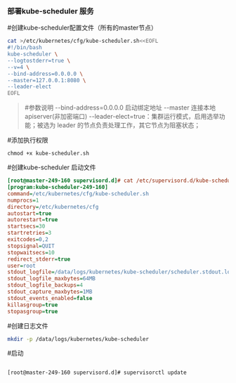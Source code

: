 ### 部署kube-scheduler 服务

#创建kube-scheduler配置文件（所有的master节点）

```sh
cat >/etc/kubernetes/cfg/kube-scheduler.sh<<EOFL
#!/bin/bash
kube-scheduler \
--logtostderr=true \
--v=4 \
--bind-address=0.0.0.0 \
--master=127.0.0.1:8080 \
--leader-elect
EOFL
```

> #参数说明
> --bind-address=0.0.0.0 启动绑定地址
> --master 连接本地apiserver(非加密端口)
> --leader-elect=true：集群运行模式，启用选举功能；被选为 leader 的节点负责处理工作，其它节点为阻塞状态；

#添加执行权限

```
chmod +x kube-scheduler.sh
```



#创建kube-scheduler 启动文件

```ini
[root@master-249-160 supervisord.d]# cat /etc/supervisord.d/kube-scheduler.ini 
[program:kube-scheduler-249-160]
command=/etc/kubernetes/cfg/kube-scheduler.sh
numprocs=1                                                    
directory=/etc/kubernetes/cfg
autostart=true              
autorestart=true           
startsecs=30              
startretries=3           
exitcodes=0,2           
stopsignal=QUIT        
stopwaitsecs=10       
redirect_stderr=true
user=root
stdout_logfile=/data/logs/kubernetes/kube-scheduler/scheduler.stdout.log       
stdout_logfile_maxbytes=64MB                                 
stdout_logfile_backups=4                                    
stdout_capture_maxbytes=1MB                                
stdout_events_enabled=false   
killasgroup=true
stopasgroup=true  
```

#创建日志文件

```sh
mkdir -p /data/logs/kubernetes/kube-scheduler
```

#启动

```
                                             
[root@master-249-160 supervisord.d]# supervisorctl update
```

